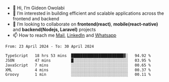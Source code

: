 - 👋 Hi, I’m Gideon Owolabi
- 👀 I’m interested in building efficient and scalable applications across the frontend and backend
- 💞️ I’m looking to collaborate on <b>frontend(react)</b>, <b>mobile(react-native)</b> and <b>backend(Nodejs, Laravel)</b> projects
- 📫 How to reach me <a href="mailto:gideoniyin2021@gmail.com">Mail</a>, <a href="https://www.linkedin.com/in/gideon-owolabi-9b667a232/">LinkedIn</a> and <a href="https://wa.me/2348055377085">Whatsapp</a>

<!---
gude1/gude1 is a ✨ special ✨ repository because its `README.md` (this file) appears on your GitHub profile.
You can click the Preview link to take a look at your changes.
--->

<!--START_SECTION:waka-->

```txt
From: 23 April 2024 - To: 30 April 2024

TypeScript   18 hrs 53 mins  ███████████████████████▓░   94.92 %
JSON         47 mins         █░░░░░░░░░░░░░░░░░░░░░░░░   03.95 %
JavaScript   7 mins          ░░░░░░░░░░░░░░░░░░░░░░░░░   00.65 %
XML          4 mins          ░░░░░░░░░░░░░░░░░░░░░░░░░   00.37 %
Groovy       1 min           ░░░░░░░░░░░░░░░░░░░░░░░░░   00.11 %
```

<!--END_SECTION:waka-->
